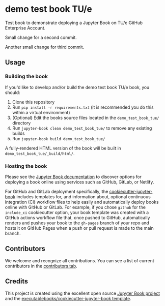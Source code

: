 # demo test book TU/e

Test book to demonstrate deploying a Jupyter Book on TU/e GitHub Enterprise Account.

Small change for a second commit.

Another small change for third commit.

## Usage

### Building the book

If you'd like to develop and/or build the demo test book TU/e book, you should:

1. Clone this repository
2. Run `pip install -r requirements.txt` (it is recommended you do this within a virtual environment)
3. (Optional) Edit the books source files located in the `demo_test_book_tue/` directory
4. Run `jupyter-book clean demo_test_book_tue/` to remove any existing builds
5. Run `jupyter-book build demo_test_book_tue/`

A fully-rendered HTML version of the book will be built in `demo_test_book_tue/_build/html/`.

### Hosting the book

Please see the [Jupyter Book documentation](https://jupyterbook.org/publish/web.html) to discover options for deploying a book online using services such as GitHub, GitLab, or Netlify.

For GitHub and GitLab deployment specifically, the [cookiecutter-jupyter-book](https://github.com/executablebooks/cookiecutter-jupyter-book) includes templates for, and information about, optional continuous integration (CI) workflow files to help easily and automatically deploy books online with GitHub or GitLab. For example, if you chose `github` for the `include_ci` cookiecutter option, your book template was created with a GitHub actions workflow file that, once pushed to GitHub, automatically renders and pushes your book to the `gh-pages` branch of your repo and hosts it on GitHub Pages when a push or pull request is made to the main branch.

## Contributors

We welcome and recognize all contributions. You can see a list of current contributors in the [contributors tab](https://github.com/ehoogerwoordtue/demo_test_book_tue/graphs/contributors).

## Credits

This project is created using the excellent open source [Jupyter Book project](https://jupyterbook.org/) and the [executablebooks/cookiecutter-jupyter-book template](https://github.com/executablebooks/cookiecutter-jupyter-book).
